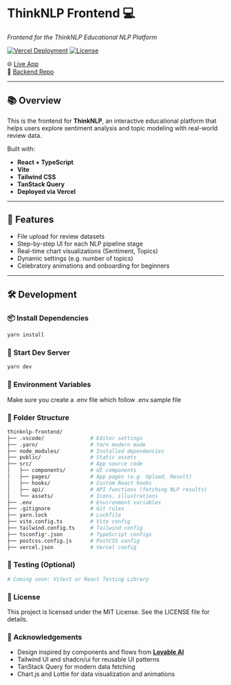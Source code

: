 # ThinkNLP Frontend 💻

_Frontend for the ThinkNLP Educational NLP Platform_

[![Vercel Deployment](https://img.shields.io/vercel/deploy)]()
[![License](https://img.shields.io/github/license/sokritha-dev/think-nlp-frontend)]()

🌐 [Live App](https://www.thinknlp.xyz)  
🧠 [Backend Repo](https://github.com/sokritha-dev/think-nlp)

---

## 📚 Overview

This is the frontend for **ThinkNLP**, an interactive educational platform that helps users explore sentiment analysis and topic modeling with real-world review data.

Built with:

- **React + TypeScript**
- **Vite**
- **Tailwind CSS**
- **TanStack Query**
- **Deployed via Vercel**

---

## 🚀 Features

- File upload for review datasets
- Step-by-step UI for each NLP pipeline stage
- Real-time chart visualizations (Sentiment, Topics)
- Dynamic settings (e.g. number of topics)
- Celebratory animations and onboarding for beginners

---

## 🛠️ Development

### 📦 Install Dependencies

```bash
yarn install
```

### 🧪 Start Dev Server

```bash
yarn dev
```

### 🔐 Environment Variables

Make sure you create a .env file which follow .env.sample file

### 🧱 Folder Structure

```bash
thinknlp-frontend/
├── .vscode/               # Editor settings
├── .yarn/                 # Yarn modern mode
├── node_modules/          # Installed dependencies
├── public/                # Static assets
├── src/                   # App source code
│   ├── components/        # UI components
│   ├── pages/             # App pages (e.g. Upload, Result)
│   ├── hooks/             # Custom React hooks
│   ├── api/               # API functions (fetching NLP results)
│   └── assets/            # Icons, illustrations
├── .env                   # Environment variables
├── .gitignore             # Git rules
├── yarn.lock              # Lockfile
├── vite.config.ts         # Vite config
├── tailwind.config.ts     # Tailwind config
├── tsconfig*.json         # TypeScript configs
├── postcss.config.js      # PostCSS config
├── vercel.json            # Vercel config

```

### 🧪 Testing (Optional)

```bash
# Coming soon: Vitest or React Testing Library
```

### 📝 License

This project is licensed under the MIT License.
See the LICENSE file for details.

### 🙌 Acknowledgements

- Design inspired by components and flows from **[Lovable AI](https://lovable.so/)**
- Tailwind UI and shadcn/ui for reusable UI patterns
- TanStack Query for modern data fetching
- Chart.js and Lottie for data visualization and animations

